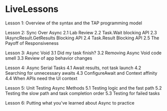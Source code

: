 # LiveLessons

Lesson 1: Overview of the syntax and the TAP programming model

Lesson 2: Sync Over Async
2.1 Lab Review
2.2 Task.Wait blocking API
2.3 IAsyncResult.GetResults Blocking API
2.4 Task.Result Blocking API
2.5 The Payoff of Responsiveness

Lesson 3: Async Void
3.1 Did my task finish?
3.2 Removing Async Void code smell
3.3 Review of app behavior changes

Lesson 4: Async Serial Tasks
4.1 Await results, not task launch
4.2 Searching for unnecessary awaits
4.3 ConfigureAwait and Context affinity
4.4 When APIs need the UI context

Lesson 5: Unit Testing Async Methods
5.1 Testing logic and the fast path
5.2 Testing the slow path and task completion order
5.3 Testing for failed tasks

Lesson 6: Putting what you've learned about Async to practice
